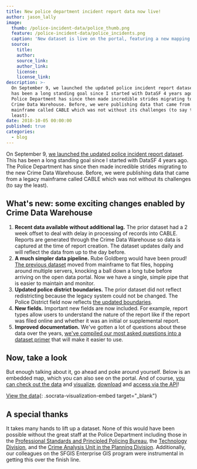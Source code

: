 ```yaml
---
title: New police department incident report data now live!
author: jason_lally
image:
  thumb: /police-incident-data/police_thumb.png
  feature: /police-incident-data/police_incidents.png
  caption: 'New dataset is live on the portal, featuring a new mapping visualization!'
  source:
    title:
    author:
    source_link:
    author_link:
    license:
    license_link:
description: >-
  On September 9, we launched the updated police incident report dataset. This
  has been a long standing goal since I started with DataSF 4 years ago. The
  Police Department has since then made incredible strides migrating to the new
  Crime Data Warehouse. Before, we were publishing data that came from a legacy
  mainframe called CABLE which was not without its challenges (to say the
  least).
date: 2018-10-05 00:00:00
published: true
categories:
  - blog
---
```


On September 9, [we launched the updated police incident report dataset](https://data.sfgov.org/Public-Safety/Police-Department-Incident-Reports-2018-to-Present/wg3w-h783). This has been a long standing goal since I started with DataSF 4 years ago. The Police Department has since then made incredible strides migrating to the new Crime Data Warehouse. Before, we were publishing data that came from a legacy mainframe called CABLE which was not without its challenges (to say the least).

## What's new: some exciting changes enabled by Crime Data Warehouse

1. **Recent data available without additional lag.** The prior dataset had a 2 week offset to deal with delay in processing of records into CABLE. Reports are generated through the Crime Data Warehouse so data is captured at the time of report creation. The dataset updates daily and will reflect the data from up to the day before.
2. **A much simpler data pipeline.** Rube Goldberg would have been proud! [The previous dataset](https://data.sfgov.org/Public-Safety/Police-Department-Incident-Reports-Historical-2003/tmnf-yvry#) moved from mainframe to flat files, hopping around multiple servers, knocking a ball down a long tube before arriving on the open data portal. Now we have a single, simple pipe that is easier to maintain and monitor.
3. **Updated police district boundaries.** The prior dataset did not reflect redistricting because the legacy system could not be changed. The Police District field now reflects [the updated boundaries](https://data.sfgov.org/Public-Safety/Current-Police-Districts/wkhw-cjsf).
4. **New fields.** Important new fields are now included. For example, report types allow users to understand the nature of the report like if the report was filed online and whether it was an initial or supplemental report.
5. **Improved documentation.** We've gotten a lot of questions about these data over the years, [we've compiled our most asked questions into a dataset primer](https://bit.ly/2x7Ta2P) that will make it easier to use.

## Now, take a look

But enough talking about it, go ahead and poke around yourself. Below is an embedded map, which you can also see on the portal. And of course, [you can check out the data](https://data.sfgov.org/Public-Safety/Police-Department-Incident-Reports-2018-to-Present/wg3w-h783) and [visualize](https://support.socrata.com/hc/en-us/articles/115000813847-Creating-a-Visualization-in-the-New-Visualization-Canvas), [download](https://support.socrata.com/hc/en-us/articles/202949658-Export-formats-for-downloading-data) and [access via the API](https://support.socrata.com/hc/en-us/articles/202949298-Where-do-I-find-the-API-Endpoint-)!

[View the data](https://data.sfgov.org/Public-Safety/Police-Department-Incident-Reports-2018-to-Present/nwbb-fxkq?referrer=embed){: .socrata-visualization-embed target="_blank"}

## A special thanks

It takes many hands to lift up a dataset. None of this would have been possible without the great staff at the Police Department including those in the [Professional Standards and Principled Policing Bureau](https://sanfranciscopolice.org/professional-standards-and-principled-policing-bureau), the [Technology Division](http://sanfranciscopolice.org/administration#technology), and the [Crime Analysis Unit in the Planning Division](http://sanfranciscopolice.org/administration#planning). Additionally, our colleagues on the SFGIS Enterprise GIS program were instrumental in getting this over the finish line.